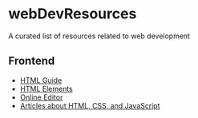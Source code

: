 # webDevResources
A curated list of resources related to web development

## Frontend
* [HTML Guide](http://www.w3schools.com/html/default.asp)
* [HTML Elements](http://html5doctor.com/element-index/)
* [Online Editor](http://jsbin.com)
* [Articles about HTML, CSS, and JavaScript](https://www.smashingmagazine.com/)
